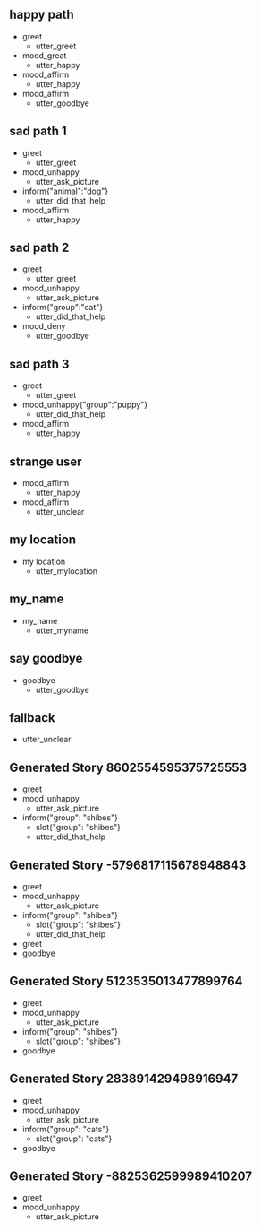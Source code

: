 

## happy path              
* greet              
  - utter_greet
* mood_great               
  - utter_happy
* mood_affirm
  - utter_happy
* mood_affirm
  - utter_goodbye
  
## sad path 1             
* greet
  - utter_greet             
* mood_unhappy
  - utter_ask_picture
* inform{"animal":"dog"}  
  - utter_did_that_help
* mood_affirm
  - utter_happy

## sad path 2
* greet
  - utter_greet
* mood_unhappy
  - utter_ask_picture
* inform{"group":"cat"}
  - utter_did_that_help
* mood_deny
  - utter_goodbye
  
## sad path 3
* greet
  - utter_greet
* mood_unhappy{"group":"puppy"}
  - utter_did_that_help
* mood_affirm
  - utter_happy
  
## strange user
* mood_affirm
  - utter_happy
* mood_affirm
  - utter_unclear

## my location
* my location
  - utter_mylocation
  
## my_name 
* my_name
  - utter_myname

## say goodbye
* goodbye
  - utter_goodbye

## fallback
- utter_unclear

## Generated Story 8602554595375725553
* greet
* mood_unhappy
    - utter_ask_picture
* inform{"group": "shibes"}
    - slot{"group": "shibes"}
    - utter_did_that_help

## Generated Story -5796817115678948843
* greet
* mood_unhappy
    - utter_ask_picture
* inform{"group": "shibes"}
    - slot{"group": "shibes"}
    - utter_did_that_help
* greet
* goodbye

## Generated Story 5123535013477899764
* greet
* mood_unhappy
    - utter_ask_picture
* inform{"group": "shibes"}
    - slot{"group": "shibes"}
* goodbye

## Generated Story 283891429498916947
* greet
* mood_unhappy
    - utter_ask_picture
* inform{"group": "cats"}
    - slot{"group": "cats"}
* goodbye

## Generated Story -8825362599989410207
* greet
* mood_unhappy
    - utter_ask_picture
